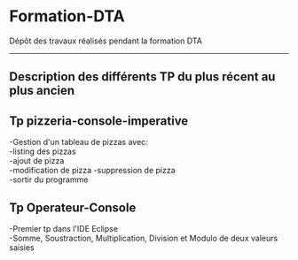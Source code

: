 Formation-DTA
===================


Dépôt des travaux réalisés pendant la formation DTA

----------

Description des différents TP du plus récent au plus ancien
----------

Tp pizzeria-console-imperative   
-------------
-Gestion d'un tableau de pizzas avec:   
  -listing des pizzas   
  -ajout de pizza   
  -modification de pizza
  -suppression de pizza     
  -sortir du programme    

Tp Operateur-Console
-------------

-Premier tp dans l'IDE Eclipse      
-Somme, Soustraction, Multiplication, Division et Modulo de deux valeurs saisies      

